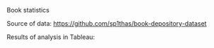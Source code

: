 Book statistics

Source of data: https://github.com/sp1thas/book-depository-dataset

Results of analysis in Tableau:

